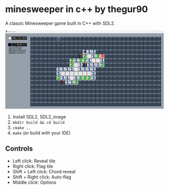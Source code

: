 # minesweeper in c++ by thegur90 

A classic Minesweeper game built in C++ with SDL2.

![Game Screenshot](Screenshot.png)

1. Install SDL2, SDL2_image
2. `mkdir build && cd build`
3. `cmake ..`
4. `make` (or build with your IDE)

## Controls

- Left click: Reveal tile
- Right click: Flag tile  
- Shift + Left click: Chord reveal
- Shift + Right click: Auto-flag
- Middle click: Options
